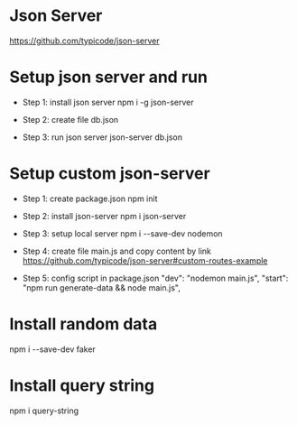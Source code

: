 # Json Server

https://github.com/typicode/json-server

# Setup json server and run

- Step 1: install json server
  npm i -g json-server

- Step 2: create file db.json

- Step 3: run json server
  json-server db.json

# Setup custom json-server

- Step 1: create package.json
  npm init

- Step 2: install json-server
  npm i json-server

- Step 3: setup local server
  npm i --save-dev nodemon

- Step 4: create file main.js and copy content by link
  https://github.com/typicode/json-server#custom-routes-example

- Step 5: config script in package.json
  "dev": "nodemon main.js",
  "start": "npm run generate-data && node main.js",

# Install random data

npm i --save-dev faker

# Install query string

npm i query-string
